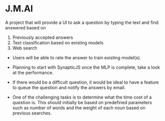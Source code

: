 # J.M.AI
A project that will provide a UI to ask a question by typing the text and find answered based on
  1) Previously accepted answers
  2) Text classification based on existing models
  3) Web search
  
* Users will be able to rate the answer to train existing model(s).

* Planning to start with SynapticJS once the MLP is complete, take a look at the performance.

* If there would be a difficult question, it would be ideal to have a feature to queue the question and notify the answers by email.

* One of the challenging tasks is to determine what the time cost of a question is. This should initially be based on predefined parameters such as number of words and the weight of each noun based on previous searches. 
